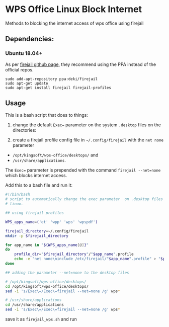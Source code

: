 # WPS Office Linux Block Internet

Methods to blocking the internet access of wps office using firejail

## Dependencies:

### Ubuntu 18.04+

As per [firejail github page](https://github.com/netblue30/firejail#ubuntu), they recommend using the PPA instead of the official repos.

```
sudo add-apt-repository ppa:deki/firejail
sudo apt-get update
sudo apt-get install firejail firejail-profiles
```

## Usage


This is a bash script that does to things:

1. change the default `Exec=` parameter on the system `.desktop` files on the directories: 

2. create a firejail profile config file in `~/.config/firejail` with the `net none` parameter


* `/opt/kingsoft/wps-office/desktops/` and 
* `/usr/share/applications`. 

The `Exec=` parameter is prepended with the command `firejail --net=none` which blocks internet access.

Add this to a bash file and run it:

```bash
#!/bin/bash
# script to automatically change the exec parameter  on .desktop files on wps on
# linux.

## using firejail profiles

WPS_apps_name=('et' 'wpp' 'wps' 'wpspdf')

firejail_directory=~/.config/firejail
mkdir -p $firejail_directory

for app_name in "${WPS_apps_name[@]}"
do
	profile_dir="$firejail_directory"/"$app_name".profile
	echo -e "net none\ninclude /etc/firejail/"$app_name".profile" > "$profile_dir"
done

## adding the parameter --net=none to the desktop files

# /opt/kingsoft/wps-office/desktops/
cd /opt/kingsoft/wps-office/desktops/
sed -i 's/Exec\=/Exec\=firejail --net=none /g' wps*

# /usr/share/applications
cd /usr/share/applications
sed -i 's/Exec\=/Exec\=firejail --net=none /g' wps*
```
save it as `firejail_wps.sh` and run



